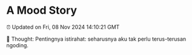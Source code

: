 # A Mood Story

⏰ Updated on Fri, 08 Nov 2024 14:10:21 GMT

💭 Thought: Pentingnya istirahat: seharusnya aku tak perlu terus-terusan ngoding.

